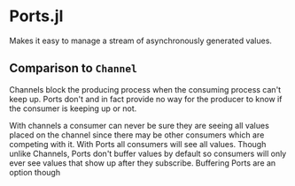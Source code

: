 # Ports.jl

Makes it easy to manage a stream of asynchronously generated values.

## Comparison to `Channel`

Channels block the producing process when the consuming process can't keep up. Ports don't and in fact provide no way for the producer to know if the consumer is keeping up or not.

With channels a consumer can never be sure they are seeing all values placed on the channel since there may be other consumers which are competing with it. With Ports all consumers will see all values. Though unlike Channels, Ports don't buffer values by default so consumers will only ever see values that show up after they subscribe. Buffering Ports are an option though
